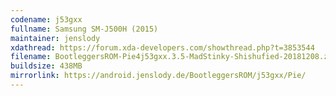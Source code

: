 ```yaml
---
codename: j53gxx
fullname: Samsung SM-J500H (2015)
maintainer: jenslody
xdathread: https://forum.xda-developers.com/showthread.php?t=3853544
filename: BootleggersROM-Pie4j53gxx.3.5-MadStinky-Shishufied-20181208.zip
buildsize: 438MB
mirrorlink: https://android.jenslody.de/BootleggersROM/j53gxx/Pie/
---
```


